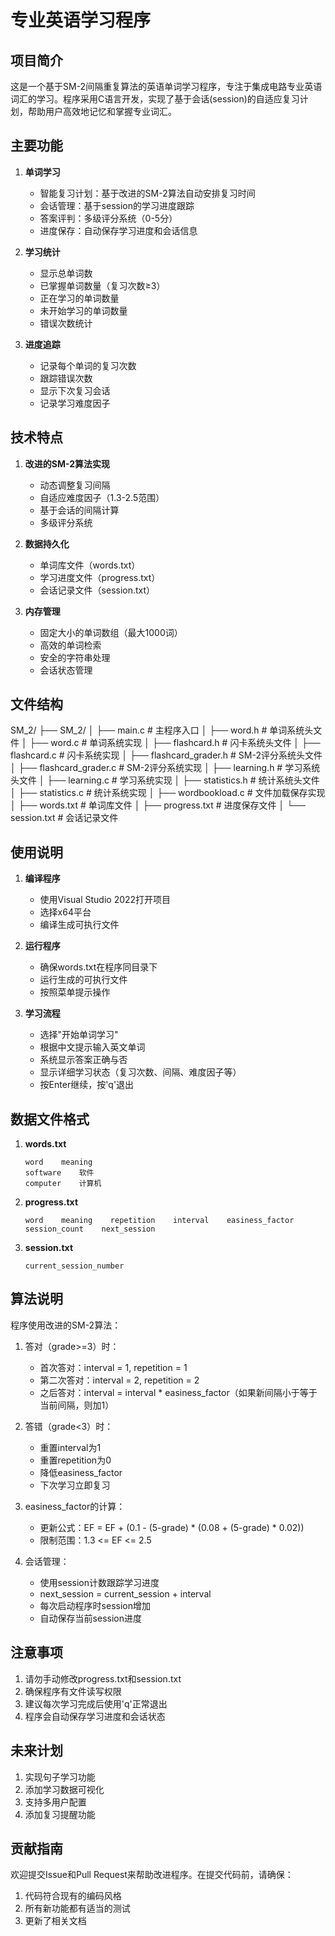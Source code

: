 # 专业英语学习程序

## 项目简介
这是一个基于SM-2间隔重复算法的英语单词学习程序，专注于集成电路专业英语词汇的学习。程序采用C语言开发，实现了基于会话(session)的自适应复习计划，帮助用户高效地记忆和掌握专业词汇。

## 主要功能
1. **单词学习**
   - 智能复习计划：基于改进的SM-2算法自动安排复习时间
   - 会话管理：基于session的学习进度跟踪
   - 答案评判：多级评分系统（0-5分）
   - 进度保存：自动保存学习进度和会话信息

2. **学习统计**
   - 显示总单词数
   - 已掌握单词数量（复习次数≥3）
   - 正在学习的单词数量
   - 未开始学习的单词数量
   - 错误次数统计

3. **进度追踪**
   - 记录每个单词的复习次数
   - 跟踪错误次数
   - 显示下次复习会话
   - 记录学习难度因子

## 技术特点
1. **改进的SM-2算法实现**
   - 动态调整复习间隔
   - 自适应难度因子（1.3-2.5范围）
   - 基于会话的间隔计算
   - 多级评分系统

2. **数据持久化**
   - 单词库文件（words.txt）
   - 学习进度文件（progress.txt）
   - 会话记录文件（session.txt）

3. **内存管理**
   - 固定大小的单词数组（最大1000词）
   - 高效的单词检索
   - 安全的字符串处理
   - 会话状态管理

## 文件结构
SM_2/
├── SM_2/
│ ├── main.c          # 主程序入口
│ ├── word.h          # 单词系统头文件
│ ├── word.c          # 单词系统实现
│ ├── flashcard.h     # 闪卡系统头文件
│ ├── flashcard.c     # 闪卡系统实现
│ ├── flashcard_grader.h  # SM-2评分系统头文件
│ ├── flashcard_grader.c  # SM-2评分系统实现
│ ├── learning.h      # 学习系统头文件
│ ├── learning.c      # 学习系统实现
│ ├── statistics.h    # 统计系统头文件
│ ├── statistics.c    # 统计系统实现
│ ├── wordbookload.c  # 文件加载保存实现
│ ├── words.txt       # 单词库文件
│ ├── progress.txt    # 进度保存文件
│ └── session.txt     # 会话记录文件

## 使用说明
1. **编译程序**
   - 使用Visual Studio 2022打开项目
   - 选择x64平台
   - 编译生成可执行文件

2. **运行程序**
   - 确保words.txt在程序同目录下
   - 运行生成的可执行文件
   - 按照菜单提示操作

3. **学习流程**
   - 选择"开始单词学习"
   - 根据中文提示输入英文单词
   - 系统显示答案正确与否
   - 显示详细学习状态（复习次数、间隔、难度因子等）
   - 按Enter继续，按'q'退出

## 数据文件格式
1. **words.txt**
   ```
   word    meaning
   software    软件
   computer    计算机
   ```

2. **progress.txt**
   ```
   word    meaning    repetition    interval    easiness_factor    session_count    next_session
   ```

3. **session.txt**
   ```
   current_session_number
   ```

## 算法说明
程序使用改进的SM-2算法：

1. 答对（grade>=3）时：
   - 首次答对：interval = 1, repetition = 1
   - 第二次答对：interval = 2, repetition = 2
   - 之后答对：interval = interval * easiness_factor（如果新间隔小于等于当前间隔，则加1）

2. 答错（grade<3）时：
   - 重置interval为1
   - 重置repetition为0
   - 降低easiness_factor
   - 下次学习立即复习

3. easiness_factor的计算：
   - 更新公式：EF = EF + (0.1 - (5-grade) * (0.08 + (5-grade) * 0.02))
   - 限制范围：1.3 <= EF <= 2.5

4. 会话管理：
   - 使用session计数跟踪学习进度
   - next_session = current_session + interval
   - 每次启动程序时session增加
   - 自动保存当前session进度

## 注意事项
1. 请勿手动修改progress.txt和session.txt
2. 确保程序有文件读写权限
3. 建议每次学习完成后使用'q'正常退出
4. 程序会自动保存学习进度和会话状态

## 未来计划
1. 实现句子学习功能
2. 添加学习数据可视化
3. 支持多用户配置
4. 添加复习提醒功能

## 贡献指南
欢迎提交Issue和Pull Request来帮助改进程序。在提交代码前，请确保：
1. 代码符合现有的编码风格
2. 所有新功能都有适当的测试
3. 更新了相关文档




